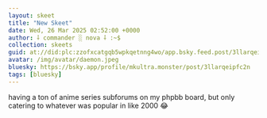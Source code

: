 ```yaml
---
layout: skeet
title: "New Skeet"
date: Wed, 26 Mar 2025 02:52:00 +0000
author: ⸸ commander ░ nova ⸸ :~$
collection: skeets
guid: at://did:plc:zzofxcatgqb5wpkqetnng4wo/app.bsky.feed.post/3llarqeipfc2n
avatar: /img/avatar/daemon.jpeg
bluesky: https://bsky.app/profile/mkultra.monster/post/3llarqeipfc2n
tags: [bluesky]
---
```


having a ton of anime series subforums on my phpbb board, but only catering to whatever was popular in like 2000 😂
